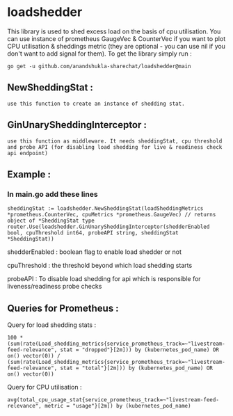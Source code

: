 # loadshedder

 This library is used to shed excess load on the basis of cpu utilisation. You can use instance of prometheus GaugeVec & CounterVec if you want to plot CPU utilisation & sheddings metric (they are optional - you can use nil if you don't want to add signal for them). To get the library simply run : 

    go get -u github.com/anandshukla-sharechat/loadshedder@main

## NewSheddingStat : 
    use this function to create an instance of shedding stat.

 

## GinUnarySheddingInterceptor : 
    use this function as middleware. It needs sheddingStat, cpu threshold and probe API (for disabling load shedding for live & readiness check api endpoint)


##    Example :
### In main.go add these lines 


    sheddingStat := loadshedder.NewSheddingStat(loadSheddingMetrics *prometheus.CounterVec, cpuMetrics *prometheus.GaugeVec) // returns object of *SheddingStat type
    router.Use(loadshedder.GinUnarySheddingInterceptor(shedderEnabled bool, cpuThreshold int64, probeAPI string, sheddingStat *SheddingStat))

    
shedderEnabled : boolean flag to enable load shedder or not

cpuThreshold : the threshold beyond which load shedding starts

probeAPI : To disable load shedding for api which is responsible for liveness/readiness probe checks 


## Queries for Prometheus :

Query for load shedding stats : 

    100 * (sum(rate(Load_shedding_metrics{service_prometheus_track=~"livestream-feed-relevance", stat = "dropped"}[2m])) by (kubernetes_pod_name) OR on() vector(0)) / (sum(rate(Load_shedding_metrics{service_prometheus_track=~"livestream-feed-relevance", stat = "total"}[2m])) by (kubernetes_pod_name) OR on() vector(0))

Query for CPU utilisation :

    avg(total_cpu_usage_stat{service_prometheus_track=~"livestream-feed-relevance", metric = "usage"}[2m]) by (kubernetes_pod_name) 
    

